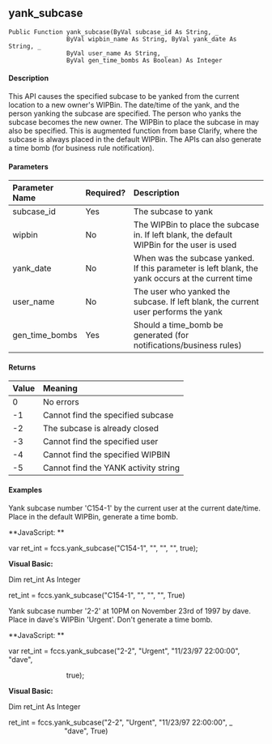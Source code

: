 yank_subcase
------------

```
Public Function yank_subcase(ByVal subcase_id As String, _
                ByVal wipbin_name As String, ByVal yank_date As String, _
                ByVal user_name As String, _
                ByVal gen_time_bombs As Boolean) As Integer
```

#### Description

This API causes the specified subcase to be yanked from the current location to a new owner's WIPBin. The date/time of the yank, and the person yanking the subcase are specified. The person who yanks the subcase becomes the new owner. The WIPBin to place the subcase in may also be specified. This is augmented function from base Clarify, where the subcase is always placed in the default WIPBin. The APIs can also generate a time bomb (for business rule notification).

#### Parameters

| Parameter Name | Required? | Description |
|:--- |:--- |:--- |
| subcase_id | Yes | The subcase to yank |
| wipbin | No | The WIPBin to place the subcase in. If left blank, the default WIPBin for the user is used |
| yank_date | No | When was the subcase yanked. If this parameter is left blank, the yank occurs at the current time |
| user_name | No | The user who yanked the subcase. If left blank, the current user performs the yank |
| gen_time_bombs | Yes | Should a time_bomb be generated (for notifications/business rules) |

#### Returns

| Value | Meaning |
|:--- |:--- |
| 0 | No errors |
| -1 | Cannot find the specified subcase |
| -2 | The subcase is already closed |
| -3 | Cannot find the specified user |
| -4 | Cannot find the specified WIPBIN |
| -5 | Cannot find the YANK activity string |

#### Examples

Yank subcase number 'C154-1' by the current user at the current date/time. Place in the default WIPBin, generate a time bomb.

**JavaScript: **

var ret_int = fccs.yank_subcase("C154-1", "", "", "", true);

**Visual Basic:**

Dim ret_int As Integer

ret_int = fccs.yank_subcase("C154-1", "", "", "", True)

 Yank subcase number '2-2' at 10PM on November 23rd of 1997 by dave. Place in dave's WIPBin 'Urgent'. Don't generate a time bomb.

**JavaScript: **

var ret_int = fccs.yank_subcase("2-2", "Urgent", "11/23/97 22:00:00", "dave",

                             true);

**Visual Basic:**

Dim ret_int As Integer

ret_int = fccs.yank_subcase("2-2", "Urgent", "11/23/97 22:00:00", _
                            "dave", True)